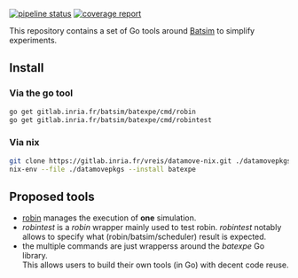 [![pipeline status](https://gitlab.inria.fr/batsim/batexpe/badges/master/pipeline.svg)](https://gitlab.inria.fr/batsim/batexpe/commits/master)
[![coverage report](https://gitlab.inria.fr/batsim/batexpe/badges/master/coverage.svg)](https://gitlab.inria.fr/batsim/batexpe/commits/master)

This repository contains a set of Go tools around
[Batsim](https://gitlab.inria.fr/batsim/batsim) to simplify experiments.

## Install
### Via the go tool
```bash
go get gitlab.inria.fr/batsim/batexpe/cmd/robin
go get gitlab.inria.fr/batsim/batexpe/cmd/robintest
```

### Via nix
```bash
git clone https://gitlab.inria.fr/vreis/datamove-nix.git ./datamovepkgs
nix-env --file ./datamovepkgs --install batexpe
```

## Proposed tools
- [robin](doc/robin.md) manages the execution of **one** simulation.
- *robintest* is a *robin* wrapper mainly used to test robin.
  *robintest* notably allows to specify what (robin/batsim/scheduler)
  result is expected.
- the multiple commands are just wrapperss around the *batexpe* Go library.  
  This allows users to build their own tools (in Go) with decent code reuse.
